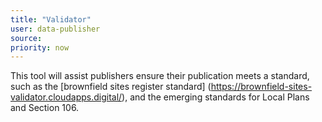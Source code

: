 ```yaml
---
title: "Validator"
user: data-publisher
source:
priority: now
---
```


This tool will assist publishers ensure their publication meets a standard, such as the [brownfield sites register standard] (https://brownfield-sites-validator.cloudapps.digital/), and the emerging standards for Local Plans and Section 106. 